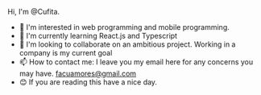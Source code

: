 Hi, I'm @Cufita.
- 👀 I'm interested in web programming and mobile programming.
- 🌱 I'm currently learning React.js and Typescript
- 💞️ I'm looking to collaborate on an ambitious project. Working in a company is my current goal
- 📫 How to contact me: I leave you my email here for any concerns you may have. facuamores@gmail.com
- 😊 If you are reading this have a nice day.


<!---
Cufita/Cufita is a ✨ special ✨ repository because its `README.md` (this file) appears on your GitHub profile.
You can click the Preview link to take a look at your changes.
--->
